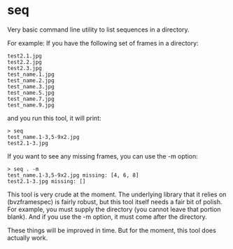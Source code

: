 # seq

Very basic command line utility to list sequences in a directory.

For example: If you have the following set of frames in a directory:

```
test2.1.jpg
test2.2.jpg
test2.3.jpg
test_name.1.jpg
test_name.2.jpg
test_name.3.jpg
test_name.5.jpg
test_name.7.jpg
test_name.9.jpg
```

and you run this tool, it will print:

```
> seq
test_name.1-3,5-9x2.jpg
test2.1-3.jpg
```

If you want to see any missing frames, you can use the -m option:

```
> seq . -m
test_name.1-3,5-9x2.jpg missing: [4, 6, 8]
test2.1-3.jpg missing: []
```

This tool is very crude at the moment. The underlying library that it relies on (bvzframespec) is fairly robust, but this tool itself needs a fair bit of polish. For example, you must supply the directory (you cannot leave that portion blank). And if you use the -m option, it must come after the directory.

These things will be improved in time. But for the moment, this tool does actually work.